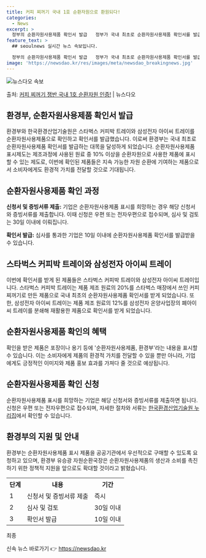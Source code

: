 ```yaml
---
title: 커피 찌꺼기 국내 1호 순환자원으로 환원되다!
categories:
  - News
excerpt: >
  정부의 순환자원사용제품 확인서 발급   정부가 국내 최초로 순환자원사용제품 확인서를 발급합니다. 환경부와 한…
feature_text: >
  ## seoulnews 실시간 뉴스 속보입니다.

  정부의 순환자원사용제품 확인서 발급   정부가 국내 최초로 순환자원사용제품 확인서를 발급합니다. 환경부와 한…
image: 'https://newsdao.kr/res/images/meta/newsdao_breakingnews.jpg'
---
```


![뉴스다오 속보](https://newsdao.kr/res/images/meta/newsdao_breakingnews.jpg)

<p>출처: <a href="https://newsdao.kr/4033" rel="dofollow">커피 찌꺼기 쟁반 국내 1호 순환자원 인증!</a> | 뉴스다오</p>

<h2 data-ke-size="size26">환경부, 순환자원사용제품 확인서 발급</h2>
<p data-ke-size="size16">환경부와 한국환경산업기술원은 스타벅스 커피박 트레이와 삼성전자 아이씨 트레이를 순환자원사용제품으로 확인하고 확인서를 발급했습니다. 이로써 환경부는 국내 최초로 순환자원사용제품 확인서를 발급하는 대목을 달성하게 되었습니다. 순환자원사용제품 표시제도는 제조과정에 사용된 원료 중 10% 이상을 순환자원으로 사용한 제품에 표시할 수 있는 제도로, 이번에 확인된 제품들은 지속 가능한 자원 순환에 기여하는 제품으로서 소비자에게도 환경적 가치를 전달할 것으로 기대됩니다.</p>

<h2 data-ke-size="size26">순환자원사용제품 확인 과정</h2>
<p data-ke-size="size16"><b>신청서 및 증빙서류 제출:</b> 기업은 순환자원사용제품 표시를 희망하는 경우 해당 신청서와 증빙서류를 제출합니다. 이때 신청은 우편 또는 전자우편으로 접수되며, 심사 및 검토는 30일 이내에 이뤄집니다. </p>
<p data-ke-size="size16"><b>확인서 발급:</b> 심사를 통과한 기업은 10일 이내에 순환자원사용제품 확인서를 발급받을 수 있습니다.</p>

<h2 data-ke-size="size26">스타벅스 커피박 트레이와 삼성전자 아이씨 트레이</h2>
<p data-ke-size="size16">이번에 확인서를 받게 된 제품들은 스타벅스 커피박 트레이와 삼성전자 아이씨 트레이입니다. 스타벅스 커피박 트레이는 제품 제조 원료의 20%를 스타벅스 매장에서 쓰인 커피찌꺼기로 만든 제품으로 국내 최초의 순환자원사용제품 확인서를 받게 되었습니다. 또한, 삼성전자 아이씨 트레이는 제품 제조 원료의 12%를 삼성전자 온양사업장의 폐아이씨 트레이를 분쇄해 재활용한 제품으로 확인서를 받게 되었습니다.</p>

<h2 data-ke-size="size26">순환자원사용제품 확인의 혜택</h2>
<p data-ke-size="size16">확인을 받은 제품은 포장이나 용기 등에 '순환자원사용제품, 환경부'라는 내용을 표시할 수 있습니다. 이는 소비자에게 제품의 환경적 가치를 전달할 수 있을 뿐만 아니라, 기업에게도 긍정적인 이미지와 제품 홍보 효과를 가져다 줄 것으로 예상됩니다.</p>

<h2 data-ke-size="size26">순환자원사용제품 확인 신청</h2>
<p data-ke-size="size16">순환자원사용제품 표시를 희망하는 기업은 해당 신청서와 증빙서류를 제출하면 됩니다. 신청은 우편 또는 전자우편으로 접수되며, 자세한 절차와 서류는 <a href="http://www.keiti.re.kr">한국환경산업기술원 누리집</a>에서 확인할 수 있습니다.</p>

<h2 data-ke-size="size26">환경부의 지원 및 안내</h2>
<p data-ke-size="size16">환경부는 순환자원사용제품 표시 제품을 공공기관에서 우선적으로 구매할 수 있도록 요청하고 있으며, 환경부 유승광 자원순환국장은 순환자원사용제품의 생산과 소비를 촉진하기 위한 정책적 지원을 앞으로도 확대할 것이라고 밝혔습니다.</p>

<p data-ke-size="size16"></p>
<table>
	<tr>
		<th>단계</th>
		<th>내용</th>
		<th>기간</th>
	</tr>
	<tr>
		<td>1</td>
		<td>신청서 및 증빙서류 제출</td>
		<td>즉시</td>
	</tr>
	<tr>
		<td>2</td>
		<td>심사 및 검토</td>
		<td>30일 이내</td>
	</tr>
	<tr>
		<td>3</td>
		<td>확인서 발급</td>
		<td>10일 이내</td>
	</tr>
</table>
<p data-ke-size="size16"></p>

<p data-ke-size="size16">최종</p> 

신속 뉴스 바로가기 👉 <a href="https://newsdao.kr" rel="dofollow">https://newsdao.kr</a>


